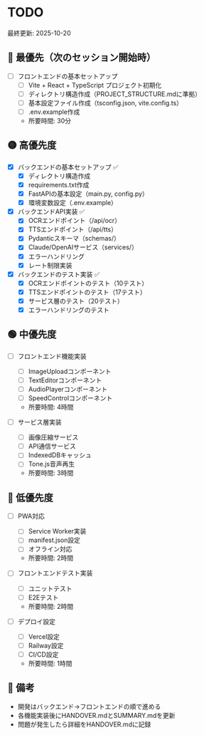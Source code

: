 # TODO

最終更新: 2025-10-20

## 🔴 最優先（次のセッション開始時）

- [ ] フロントエンドの基本セットアップ
  - [ ] Vite + React + TypeScript プロジェクト初期化
  - [ ] ディレクトリ構造作成（PROJECT_STRUCTURE.mdに準拠）
  - [ ] 基本設定ファイル作成（tsconfig.json, vite.config.ts）
  - [ ] .env.example作成
  - 所要時間: 30分

## 🟡 高優先度

- [x] バックエンドの基本セットアップ ✅
  - [x] ディレクトリ構造作成
  - [x] requirements.txt作成
  - [x] FastAPIの基本設定（main.py, config.py）
  - [x] 環境変数設定（.env.example）

- [x] バックエンドAPI実装 ✅
  - [x] OCRエンドポイント（/api/ocr）
  - [x] TTSエンドポイント（/api/tts）
  - [x] Pydanticスキーマ（schemas/）
  - [x] Claude/OpenAIサービス（services/）
  - [x] エラーハンドリング
  - [x] レート制限実装

- [x] バックエンドのテスト実装 ✅
  - [x] OCRエンドポイントのテスト（10テスト）
  - [x] TTSエンドポイントのテスト（17テスト）
  - [x] サービス層のテスト（20テスト）
  - [x] エラーハンドリングのテスト

## 🟢 中優先度

- [ ] フロントエンド機能実装
  - [ ] ImageUploadコンポーネント
  - [ ] TextEditorコンポーネント
  - [ ] AudioPlayerコンポーネント
  - [ ] SpeedControlコンポーネント
  - 所要時間: 4時間

- [ ] サービス層実装
  - [ ] 画像圧縮サービス
  - [ ] API通信サービス
  - [ ] IndexedDBキャッシュ
  - [ ] Tone.js音声再生
  - 所要時間: 3時間

## 🔵 低優先度

- [ ] PWA対応
  - [ ] Service Worker実装
  - [ ] manifest.json設定
  - [ ] オフライン対応
  - 所要時間: 2時間

- [ ] フロントエンドテスト実装
  - [ ] ユニットテスト
  - [ ] E2Eテスト
  - 所要時間: 2時間

- [ ] デプロイ設定
  - [ ] Vercel設定
  - [ ] Railway設定
  - [ ] CI/CD設定
  - 所要時間: 1時間

## 📝 備考

- 開発はバックエンド→フロントエンドの順で進める
- 各機能実装後にHANDOVER.mdとSUMMARY.mdを更新
- 問題が発生したら詳細をHANDOVER.mdに記録
